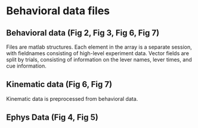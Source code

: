 # Behavioral data files

## Behavioral data (Fig 2, Fig 3, Fig 6, Fig 7)

Files are matlab structures. Each element in the array is a separate session, with fieldnames consisting of high-level experiment data. Vector fields are split by trials, consisting of information on the lever names, lever times, and cue information.


## Kinematic data (Fig 6, Fig 7)

Kinematic data is preprocessed from behavioral data. 


## Ephys Data (Fig 4, Fig 5)
